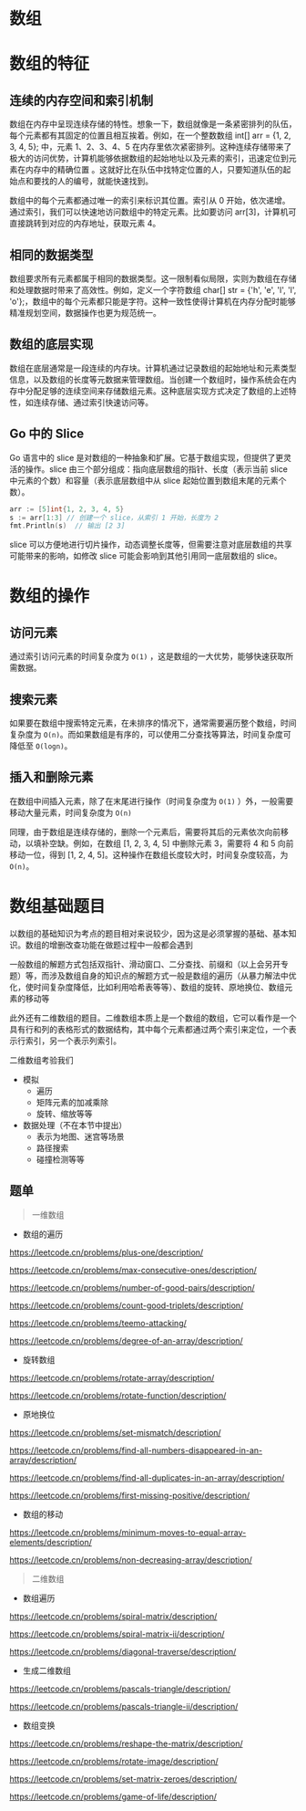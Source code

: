 # 数组

# 数组的特征

## **连续的内存空间和索引机制**

数组在内存中呈现连续存储的特性。想象一下，数组就像是一条紧密排列的队伍，每个元素都有其固定的位置且相互挨着。例如，在一个整数数组 int[] arr = {1, 2, 3, 4, 5}; 中，元素 1、2、3、4、5 在内存里依次紧密排列。这种连续存储带来了极大的访问优势，计算机能够依据数组的起始地址以及元素的索引，迅速定位到元素在内存中的精确位置 。这就好比在队伍中找特定位置的人，只要知道队伍的起始点和要找的人的编号，就能快速找到。

数组中的每个元素都通过唯一的索引来标识其位置。索引从 0 开始，依次递增。通过索引，我们可以快速地访问数组中的特定元素。比如要访问 arr[3]，计算机可直接跳转到对应的内存地址，获取元素 4。

## **相同的数据类型**

数组要求所有元素都属于相同的数据类型。这一限制看似局限，实则为数组在存储和处理数据时带来了高效性。例如，定义一个字符数组 char[] str = {'h', 'e', 'l', 'l', 'o'};，数组中的每个元素都只能是字符。这种一致性使得计算机在内存分配时能够精准规划空间，数据操作也更为规范统一。

## 数组的底层实现

数组在底层通常是一段连续的内存块。计算机通过记录数组的起始地址和元素类型信息，以及数组的长度等元数据来管理数组。当创建一个数组时，操作系统会在内存中分配足够的连续空间来存储数组元素。这种底层实现方式决定了数组的上述特性，如连续存储、通过索引快速访问等。

## Go 中的 Slice

Go 语言中的 slice 是对数组的一种抽象和扩展。它基于数组实现，但提供了更灵活的操作。slice 由三个部分组成：指向底层数组的指针、长度（表示当前 slice 中元素的个数）和容量（表示底层数组中从 slice 起始位置到数组末尾的元素个数）。

```go
arr := [5]int{1, 2, 3, 4, 5}
s := arr[1:3] // 创建一个 slice，从索引 1 开始，长度为 2
fmt.Println(s)  // 输出 [2 3]
```

slice 可以方便地进行切片操作，动态调整长度等，但需要注意对底层数组的共享可能带来的影响，如修改 slice 可能会影响到其他引用同一底层数组的 slice。

# 数组的操作

## 访问元素

通过索引访问元素的时间复杂度为 `O(1)` ，这是数组的一大优势，能够快速获取所需数据。

## **搜索元素**

如果要在数组中搜索特定元素，在未排序的情况下，通常需要遍历整个数组，时间复杂度为  `O(n)`。而如果数组是有序的，可以使用二分查找等算法，时间复杂度可降低至  `O(logn)`。

## 插入和删除元素

在数组中间插入元素，除了在末尾进行操作（时间复杂度为 `O(1)` ）外，一般需要移动大量元素，时间复杂度为  `O(n)`

同理，由于数组是连续存储的，删除一个元素后，需要将其后的元素依次向前移动，以填补空缺。例如，在数组 [1, 2, 3, 4, 5] 中删除元素 3，需要将 4 和 5 向前移动一位，得到 [1, 2, 4, 5]。这种操作在数组长度较大时，时间复杂度较高，为`O(n)`。

# 数组基础题目

以数组的基础知识为考点的题目相对来说较少，因为这是必须掌握的基础、基本知识。数组的增删改查功能在做题过程中一般都会遇到

一般数组的解题方式包括双指针、滑动窗口、二分查找、前缀和（以上会另开专题）等，而涉及数组自身的知识点的解题方式一般是数组的遍历（从暴力解法中优化，使时间复杂度降低，比如利用哈希表等等）、数组的旋转、原地换位、数组元素的移动等

此外还有二维数组的题目。二维数组本质上是一个数组的数组，它可以看作是一个具有行和列的表格形式的数据结构，其中每个元素都通过两个索引来定位，一个表示行索引，另一个表示列索引。

二维数组考验我们

- 模拟
    - 遍历
    - 矩阵元素的加减乘除
    - 旋转、缩放等等
- 数据处理（不在本节中提出）
    - 表示为地图、迷宫等场景
    - 路径搜索
    - 碰撞检测等等

## 题单

> 一维数组
> 
- 数组的遍历

https://leetcode.cn/problems/plus-one/description/

https://leetcode.cn/problems/max-consecutive-ones/description/

https://leetcode.cn/problems/number-of-good-pairs/description/

https://leetcode.cn/problems/count-good-triplets/description/

https://leetcode.cn/problems/teemo-attacking/

https://leetcode.cn/problems/degree-of-an-array/description/

- 旋转数组

https://leetcode.cn/problems/rotate-array/description/

https://leetcode.cn/problems/rotate-function/description/

- 原地换位

https://leetcode.cn/problems/set-mismatch/description/

https://leetcode.cn/problems/find-all-numbers-disappeared-in-an-array/description/

https://leetcode.cn/problems/find-all-duplicates-in-an-array/description/

https://leetcode.cn/problems/first-missing-positive/description/

- 数组的移动

https://leetcode.cn/problems/minimum-moves-to-equal-array-elements/description/

https://leetcode.cn/problems/non-decreasing-array/description/

> 二维数组
> 
- 数组遍历

https://leetcode.cn/problems/spiral-matrix/description/

https://leetcode.cn/problems/spiral-matrix-ii/description/

https://leetcode.cn/problems/diagonal-traverse/description/

- 生成二维数组

https://leetcode.cn/problems/pascals-triangle/description/

https://leetcode.cn/problems/pascals-triangle-ii/description/

- 数组变换

https://leetcode.cn/problems/reshape-the-matrix/description/

https://leetcode.cn/problems/rotate-image/description/

https://leetcode.cn/problems/set-matrix-zeroes/description/

https://leetcode.cn/problems/game-of-life/description/